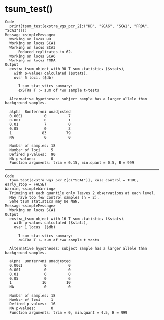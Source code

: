 # tsum_test()

    Code
      print(tsum_test(exstra_wgs_pcr_2[c("HD", "SCA6", "SCA1", "FRDA", "SCA3")]))
    Message <simpleMessage>
      Working on locus HD
      Working on locus SCA1
      Working on locus SCA3
          Reduced replicates to 62.
      Working on locus SCA6
      Working on locus FRDA
    Output
      exstra_tsum object with 90 T sum statistics ($stats),
        with p-values calculated ($stats),
        over 5 loci. ($db)
      
          T sum statistics summary:
          exSTRa T := sum of two sample t-tests
      
      Alternative hypotheses: subject sample has a larger allele than background samples.
      
      alpha  Bonferroni unadjusted
      0.0001          0          7 
      0.001           0          1 
      0.01            7          0 
      0.05            0          3 
      1              83         79 
      NA              0          0 
      
      Number of samples: 18 
      Number of loci:    5 
      Defined p-values:  90 
      NA p-values:       0 
      Function arguments: trim = 0.15, min.quant = 0.5, B = 999

---

    Code
      tsum_test(exstra_wgs_pcr_2[c("SCA1")], case_control = TRUE, early_stop = FALSE)
    Warning <simpleWarning>
      Trimming at each quantile only leaves 2 observations at each level.
      May have too few control samples (n = 2).
      Same tsum statistics may be NaN.
    Message <simpleMessage>
      Working on locus SCA1
    Output
      exstra_tsum object with 16 T sum statistics ($stats),
        with p-values calculated ($stats),
        over 1 locus. ($db)
      
          T sum statistics summary:
          exSTRa T := sum of two sample t-tests
      
      Alternative hypotheses: subject sample has a larger allele than background samples.
      
      alpha  Bonferroni unadjusted
      0.0001          0          0 
      0.001           0          0 
      0.01            0          0 
      0.05            0          6 
      1              16         10 
      NA              0          0 
      
      Number of samples: 18 
      Number of loci:    1 
      Defined p-values:  16 
      NA p-values:       0 
      Function arguments: trim = 0, min.quant = 0.5, B = 999

